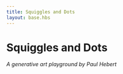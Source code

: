 ```yaml
---
title: Squiggles and Dots
layout: base.hbs
---
```


# Squiggles and Dots

_A generative art playground by Paul Hebert_
